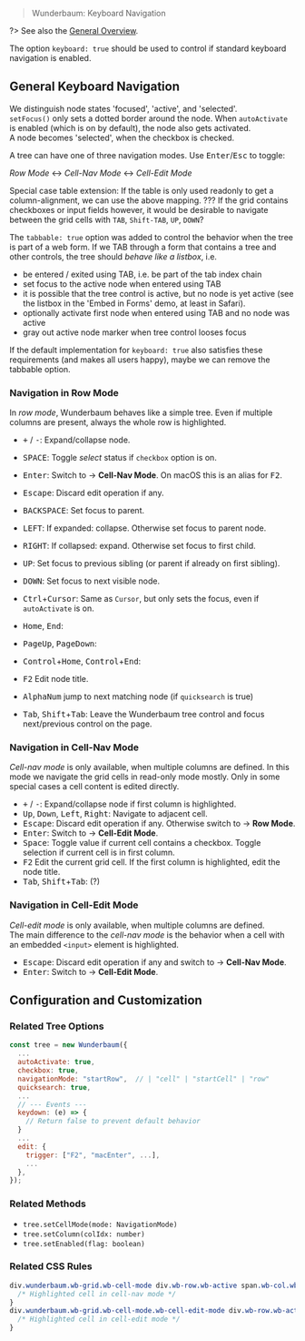 > Wunderbaum: Keyboard Navigation

?> See also the [General Overview](/tutorial/overview.md).

The option `keyboard: true` should be used to control if standard keyboard
navigation is enabled.


## General Keyboard Navigation

We distinguish node states 'focused', 'active', and 'selected'.<br>
`setFocus()` only sets a dotted border around the node. When `autoActivate`
is enabled (which is on by default), the node also gets activated.<br>
A node becomes 'selected', when the checkbox is checked.

A tree can have one of three navigation modes. Use <kbd>Enter</kbd>/<kbd>Esc</kbd>
to toggle:

*Row Mode* &harr; *Cell-Nav Mode* &harr; *Cell-Edit Mode*

Special case table extension:
If the table is only used readonly to get a column-alignment, we can use the
above mapping.
??? If the grid contains checkboxes or input fields however, it would be desirable
to navigate between the grid cells with `TAB`, `Shift-TAB`, `UP`, `DOWN`?

The `tabbable: true` option was added to control the behavior when the tree is
part of a web form.
If we TAB through a form that contains a tree and other controls, the tree
should *behave like a listbox*, i.e.

- be entered / exited using TAB, i.e. be part of the tab index chain
- set focus to the active node when entered using TAB
- it is possible that the tree control is active, but no node is yet active
  (see the listbox in the 'Embed in Forms' demo, at least in Safari).
- optionally activate first node when entered using TAB and no node was active
- gray out active node marker when tree control looses focus

If the default implementation for `keyboard: true` also satisfies these
requirements (and makes all users happy), maybe we can remove the tabbable option.

### Navigation in **Row Mode**

In *row mode*, Wunderbaum behaves like a simple tree. Even if multiple columns are present, always the whole row is highlighted.

- <kbd>+</kbd> / <kbd>-</kbd>: Expand/collapse node.
- <kbd>SPACE</kbd>: Toggle *select* status if `checkbox` option is on.
- <kbd>Enter</kbd>: Switch to &rarr; **Cell-Nav Mode**.
  On macOS this is an alias for <kbd>F2</kbd>.
- <kbd>Escape</kbd>: Discard edit operation if any.
- <kbd>BACKSPACE</kbd>: Set focus to parent.
- <kbd>LEFT</kbd>: If expanded: collapse. Otherwise set focus to parent node.
- <kbd>RIGHT</kbd>: If collapsed: expand. Otherwise set focus to first child.
- <kbd>UP</kbd>: Set focus to previous sibling (or parent if already on first sibling).
- <kbd>DOWN</kbd>: Set focus to next visible node.
- <kbd>Ctrl</kbd>+<kbd>Cursor</kbd>: Same as `Cursor`, but only sets the focus,
  even if `autoActivate` is on.

- <kbd>Home</kbd>, <kbd>End</kbd>:
- <kbd>PageUp</kbd>, <kbd>PageDown</kbd>:
- <kbd>Control</kbd>+<kbd>Home</kbd>, <kbd>Control</kbd>+<kbd>End</kbd>:
- <kbd>F2</kbd> Edit node title.
- <kbd>AlphaNum</kbd> jump to next matching node (if `quicksearch` is true)
- <kbd>Tab</kbd>, <kbd>Shift</kbd>+<kbd>Tab</kbd>: Leave the Wunderbaum tree control and focus next/previous control on the page.


### Navigation in **Cell-Nav Mode**

*Cell-nav mode* is only available, when multiple columns are defined.
In this mode we navigate the grid cells in read-only mode mostly.
Only in some special cases a cell content is edited directly.

- <kbd>+</kbd> / <kbd>-</kbd>: Expand/collapse node if first column is highlighted.
- <kbd>Up</kbd>, <kbd>Down</kbd>, <kbd>Left</kbd>, <kbd>Right</kbd>:
  Navigate to adjacent cell.
- <kbd>Escape</kbd>: Discard edit operation if any. Otherwise switch to &rarr; **Row Mode**.
- <kbd>Enter</kbd>: Switch to &rarr; **Cell-Edit Mode**.
- <kbd>Space</kbd>: Toggle value if current cell contains a checkbox.
  Toggle selection if current cell is in first column.
- <kbd>F2</kbd> Edit the current grid cell. If the first column is highlighted, edit the node title.
- <kbd>Tab</kbd>, <kbd>Shift</kbd>+<kbd>Tab</kbd>: (?)


### Navigation in **Cell-Edit Mode**

*Cell-edit mode* is only available, when multiple columns are defined. <br>
The main difference to the *cell-nav mode* is the behavior when a cell with an embedded `<input>` element is highlighted.

- <kbd>Escape</kbd>: Discard edit operation if any and switch to &rarr; **Cell-Nav Mode**.
- <kbd>Enter</kbd>: Switch to &rarr; **Cell-Edit Mode**.


## Configuration and Customization

### Related Tree Options

```js
const tree = new Wunderbaum({
  ...
  autoActivate: true,
  checkbox: true,
  navigationMode: "startRow",  // | "cell" | "startCell" | "row"
  quicksearch: true,
  ...
  // --- Events ---
  keydown: (e) => {
    // Return false to prevent default behavior
  }
  ...
  edit: {
    trigger: ["F2", "macEnter", ...],
    ...
  },
});
```

### Related Methods

- `tree.setCellMode(mode: NavigationMode)`
- `tree.setColumn(colIdx: number)`
- `tree.setEnabled(flag: boolean)`

### Related CSS Rules

```css
div.wunderbaum.wb-grid.wb-cell-mode div.wb-row.wb-active span.wb-col.wb-active {
  /* Highlighted cell in cell-nav mode */
}
div.wunderbaum.wb-grid.wb-cell-mode.wb-cell-edit-mode div.wb-row.wb-active span.wb-col.wb-active {
  /* Highlighted cell in cell-edit mode */
}
```
